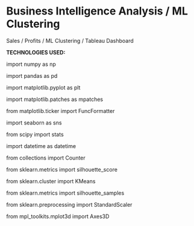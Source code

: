 # Business Intelligence Analysis / ML Clustering
Sales / Profits / ML Clustering / Tableau Dashboard

<p> <b>TECHNOLOGIES USED:</b></p>
<p> import numpy as np </p>
<p> import pandas as pd </p>
<p> import matplotlib.pyplot as plt </p>
<p> import matplotlib.patches as mpatches </p>  
<p> from matplotlib.ticker import FuncFormatter </p>
<p> import seaborn as sns </p>
<p> from scipy import stats </p>
<p> import datetime as datetime </p>
<p> from collections import Counter </p>
<p> from sklearn.metrics import silhouette_score </p>
<p> from sklearn.cluster import KMeans </p>
<p> from sklearn.metrics import silhouette_samples </p>
<p> from sklearn.preprocessing import StandardScaler </p>
<p> from mpl_toolkits.mplot3d import Axes3D </p>
